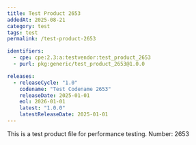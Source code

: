 ```yaml
---
title: Test Product 2653
addedAt: 2025-08-21
category: test
tags: test
permalink: /test-product-2653

identifiers:
  - cpe: cpe:2.3:a:testvendor:test_product_2653
  - purl: pkg:generic/test_product_2653@1.0.0

releases:
  - releaseCycle: "1.0"
    codename: "Test Codename 2653"
    releaseDate: 2025-01-01
    eol: 2026-01-01
    latest: "1.0.0"
    latestReleaseDate: 2025-01-01
---
```


This is a test product file for performance testing. Number: 2653
